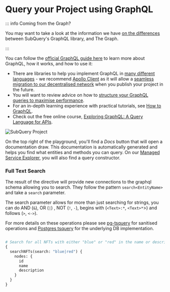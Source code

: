 # Query your Project using GraphQL

::: info Coming from the Graph?

You may want to take a look at the information we have [on the differences](../../build/graph-migration.md#graphql-query-differences) between SubQuery's GraphQL library, and The Graph.

:::

You can follow the [official GraphQL guide here](https://graphql.org/learn/) to learn more about GraphQL, how it works, and how to use it:

- There are libraries to help you implement GraphQL in [many different languages](https://graphql.org/code/) - we recommend [Apollo Client](https://www.apollographql.com/docs/react/) as it will allow a [seamless migration to our decentralised network](../../../subquery_network/publish.md#changes-to-your-dapp) when you publish your project in the future.
- You will want to review advice on how to [structure your GraphQL queries to maximise performance](../../build/optimisation.md#query-performance-advice).
- For an in-depth learning experience with practical tutorials, see [How to GraphQL](https://www.howtographql.com/).
- Check out the free online course, [Exploring GraphQL: A Query Language for APIs](https://www.edx.org/course/exploring-graphql-a-query-language-for-apis).

![SubQuery Project](/assets/img/run_publish/query.png)

On the top right of the playground, you'll find a _Docs_ button that will open a documentation draw. This documentation is automatically generated and helps you find what entities and methods you can query. On our [Managed Service Explorer](https://explorer.subquery.network/), you will also find a query constructor.

### Full Text Search

The result of the directive will provide new connections to the graphql schema allowing you to search. They follow the pattern `search<EntityName>` and take a `search` parameter.

The search parameter allows for more than just searching for strings, you can do AND (`&`), OR (`|`) , NOT (`!`, `-`), begins with (`<Text>:*`, `<Text>*`>) and follows (`>`, `<->`).

For more details on these operations please see [pg-tsquery](https://github.com/caub/pg-tsquery) for sanitised operations and [Postgres tsquery](https://www.postgresql.org/docs/current/textsearch-controls.html) for the underlying DB implementation.

```graphql

# Search for all NFTs with either "blue" or "red" in the name or description
{
  searchNFTs(search: "blue|red") {
    nodes: {
      id
      name
      description
    }
  }
}

```

